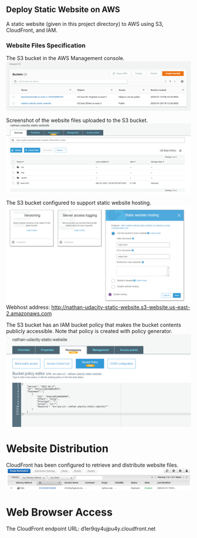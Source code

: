 ## Deploy Static Website on AWS

A static website (given in this project directory) to AWS using S3, CloudFront, and IAM.

### Website Files Specification
The S3 bucket in the AWS Management console.
  <img src="https://github.com/na6an/CDevOps/blob/master/P1_Deploy_Static_Website/img/bucket_creation.PNG" alt="alt text">  
  
Screenshot of the website files uploaded to the S3 bucket.
  <img src="https://github.com/na6an/CDevOps/blob/master/P1_Deploy_Static_Website/img/bucket_upload.PNG">  

The S3 bucket configured to support static website hosting.
  <img src="https://github.com/na6an/CDevOps/blob/master/P1_Deploy_Static_Website/img/bucket_hosting.PNG">
Webhost address:
http://nathan-udacity-static-website.s3-website.us-east-2.amazonaws.com

The S3 bucket has an IAM bucket policy that makes the bucket contents publicly accessible.
Note that policy is created with policy generator.
  <img src="https://github.com/na6an/CDevOps/blob/master/P1_Deploy_Static_Website/img/bucket_policy.PNG">

# Website Distribution
CloudFront has been configured to retrieve and distribute website files.
  <img src="https://github.com/na6an/CDevOps/blob/master/P1_Deploy_Static_Website/img/Website_distribution.PNG">
  
# Web Browser Access
The CloudFront endpoint URL:
d1er9qy4ujpu4y.cloudfront.net
